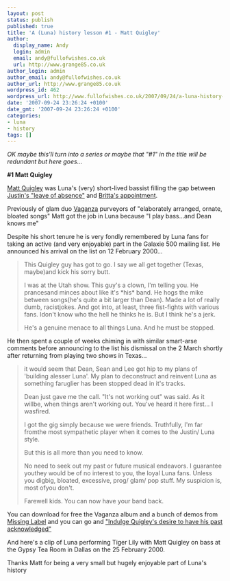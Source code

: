 ```yaml
---
layout: post
status: publish
published: true
title: 'A (Luna) history lesson #1 - Matt Quigley'
author:
  display_name: Andy
  login: admin
  email: andy@fullofwishes.co.uk
  url: http://www.grange85.co.uk
author_login: admin
author_email: andy@fullofwishes.co.uk
author_url: http://www.grange85.co.uk
wordpress_id: 462
wordpress_url: http://www.fullofwishes.co.uk/2007/09/24/a-luna-history-lesson-1-matt-quigley/
date: '2007-09-24 23:26:24 +0100'
date_gmt: '2007-09-24 23:26:24 +0100'
categories:
- luna
- history
tags: []
---
```

<p><em>OK maybe this'll turn into a series or maybe that "#1" in the title will be redundant but here goes...</em></p>
<p><strong>#1 Matt Quigley</strong></p>
<p><a href="http://www.myspace.com/Quigley">Matt Quigley</a> was Luna's (very) short-lived bassist filling the gap between <a href="http://www.grange85.co.uk/galaxie/index.php?news=yes&id=58">Justin's &quot;leave of absence&quot;</a> and <a href="http://www.grange85.co.uk/galaxie/index.php?news=yes&id=60">Britta's appointment</a>.</p>
<p>Previously of glam duo <a href="http://www.myspace.com/vaganza">Vaganza</a> purveyors of &quot;elaborately arranged, ornate, bloated songs&quot; Matt got the job in Luna because &quot;I play bass...and Dean knows me&quot;</p>
<p>Despite his short tenure he is very fondly remembered by Luna fans for taking an active (and very enjoyable) part in the Galaxie 500 mailing list. He announced his arrival on the list on 12 February 2000...</p>
<blockquote><p>This Quigley guy has got to go. I say we all get together (Texas, maybe)and kick his sorry butt.</p>
<p>I was at the Utah show. This guy's a clown, I'm telling you. He prancesand minces about like it's *his* band. He hogs the mike between songs(he's quite a bit larger than Dean). Made a lot of really dumb, racistjokes. And got into, at least, three fist-fights with various fans. Idon't know who the hell he thinks he is. But I think he's a jerk.</p>
<p>He's a genuine menace to all things Luna. And he must be stopped.</p>
</blockquote>
<p>He then spent a couple of weeks chiming in with similar smart-arse comments before announcing to the list his dismissal on the 2 March shortly after returning from playing two shows in Texas...</p>
<blockquote><p>it would seem that Dean, Sean and Lee got hip to my plans of 'building alesser Luna'. My plan to deconstruct and reinvent Luna as something faruglier has been stopped dead in it's tracks.</p>
<p>Dean just gave me the call. "It's not working out" was said. As it willbe, when things aren't working out. You've heard it here first... I wasfired.</p>
<p>I got the gig simply because we were friends. Truthfully, I'm far fromthe most sympathetic player when it comes to the Justin/ Luna style.</p>
<p>But this is all more than you need to know.</p>
<p>No need to seek out my past or future musical endeavors. I guarantee youthey would be of no interest to you, the loyal Luna fans. Unless you digbig, bloated, excessive, prog/ glam/ pop stuff. My suspicion is, most ofyou don't.</p>
<p>Farewell kids. You can now have your band back.</p>
</blockquote>
<p>You can download for free the Vaganza album and a bunch of demos from <a href="http://www.missinglabel.com/vaganza/">Missing Label</a> and you can go and <a href="http://mquigley.livejournal.com/4741.html">&quot;Indulge Quigley's desire to have his past acknowledged&quot;</a></p>
<p>And here's a clip of Luna performing Tiger Lily with Matt Quigley on bass at the Gypsy Tea Room in Dallas on the 25 February 2000.</p>
<p><figure class="caption "><figcaption class="caption-text"></figcaption></figure>
<p>Thanks Matt for being a very small but hugely enjoyable part of Luna's history</p>
